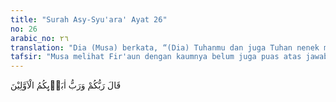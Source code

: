 ```yaml
---
title: "Surah Asy-Syu'ara' Ayat 26"
no: 26
arabic_no: ٢٦
translation: "Dia (Musa) berkata, “(Dia) Tuhanmu dan juga Tuhan nenek moyangmu terdahulu.”"
tafsir: "Musa melihat Fir'aun dengan kaumnya belum juga puas atas jawabannya, sehingga mereka belum mau mengakui dan mempercayai bahwa yang mengutus Musa itu, Tuhan seru sekalian alam. Musa lalu menambah penjelasannya dengan harapan semoga dengan penjelasan tambahan ini, mereka menyadari dan menginsyafi pendirian mereka yang sesat itu. \n\nMusa mengatakan bahwa Tuhan yang mengutusnya ialah Tuhan Fir'aun dan nenek moyangnya dahulu. Musa mengalihkan pandangan mereka kepada hal penting, yaitu bahwa Tuhan yang sebenarnya ialah Tuhan yang menciptakan mereka, nenek moyang mereka, dan Fir'aun. Dengan kejadian tersebut, mereka akan berpikir bahwa mereka dan alam ini ada karena ada Pencipta dan ada yang mengaturnya, kuasa berbuat menurut kehendak-Nya. Tuhan alam semesta itulah yang mengaturnya, yaitu Tuhan yang hakiki dan tetap ada, sekali pun semua makhluk-Nya sudah tidak ada lagi dan Dia Qadim tidak bermula. Dia juga Tuhan yang mengutus Musa."
---
```

قَالَ رَبُّكُمْ وَرَبُّ اٰبَاۤىِٕكُمُ الْاَوَّلِيْنَ 